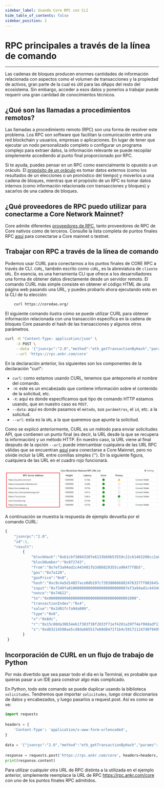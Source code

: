 ```yaml
---
sidebar_label: Usando Core RPC con CLI
hide_table_of_contents: false
sidebar_position: 2
---
```


# RPC principales a través de la línea de comando

---

Las cadenas de bloques producen enormes cantidades de información relacionada con aspectos como el volumen de transacciones y la propiedad de activos, gran parte de la cual es útil para las dApps del resto del ecosistema. Sin embargo, acceder a esos datos y ponerlos a trabajar puede requerir una gran cantidad de conocimientos técnicos.

## ¿Qué son las llamadas a procedimientos remotos?

Las llamadas a procedimiento remoto (RPC) son una forma de resolver este problema. Los RPC son software que facilitan la comunicación entre una red blockchain y usuarios, empresas o aplicaciones. En lugar de tener que ejecutar un nodo personalizado completo o configurar un programa complejo para extraer datos, la información relevante se puede recopilar simplemente accediendo al punto final proporcionado por RPC.

Si te ayuda, puedes pensar en un RPC como esencialmente lo opuesto a un oráculo. El [propósito de un oráculo](https://cointelegraph.com/learn/what-is-a-blockchain-oracle-and-how-does-it-work) es tomar datos externos (como los resultados de un elecciones o un pronóstico del tiempo) y moverlos a una cadena de bloques, mientras que el propósito de un RPC es tomar datos internos (como información relacionada con transacciones y bloques) y sacarlos de una cadena de bloques.

## ¿Qué proveedores de RPC puedo utilizar para conectarme a Core Network Mainnet?

Core admite diferentes [proveedores de RPC](https://chainlist.org/chain/1116), tanto proveedores de RPC de Core nativos como de terceros. Consulte la lista completa de puntos finales RPC [aquí](./rpc-list.md) para conectarse a Core mainnet o testnet.

## Trabajar con RPC a través de la línea de comando

Podemos usar CURL para conectarnos a los puntos finales de CORE RPC a través de CLI. `CURL`, también escrito como `cURL`, es la abreviatura de `cliente URL`. En esencia, es una herramienta CLI que ofrece a los desarrolladores una forma de obtener datos directamente desde un servidor remoto. El comando CURL más simple consiste en obtener el código HTML de una página web pasando una URL, y puedes probarlo ahora ejecutando esto en la CLI de tu elección:

```bash
    curl https://coredao.org/
```

El siguiente comando ilustra cómo se puede utilizar CURL para obtener información relacionada con una transacción específica en la cadena de bloques Core pasando el hash de las transacciones y algunos otros parámetros.

```bash
curl -H "Content-Type: application/json" \
     -X POST \
     --data '{"jsonrpc":"2.0","method":"eth_getTransactionByHash","params":["0xc9c4a5d14857ace0db197c7393806868824763377f802645aacf6f38d9c309b7"],"id":1}' \
     --url 'https://rpc.ankr.com/core'
```

En la declaración anterior, los siguientes son los componentes de la declaración "curl":

- `curl`: como estamos usando CURL, tenemos que anteponerle el nombre del comando.
- `-H`: este es un encabezado que contiene información sobre el contenido de la solicitud, etc.
- `-X`: aquí es donde especificamos qué tipo de comando HTTP estamos usando, que en nuestro caso es `POST`.
- `--data`: aquí es donde pasamos el `método`, sus `parámetros`, el `id`, etc. a la solicitud.
- `--url`: esta es la `URL` a la que queremos que apunte la solicitud.

Como se explicó anteriormente, CURL es un método para enviar solicitudes API, que contienen un punto final (es decir, la URL desde la que se recupera la información) y un método HTTP. En nuestro caso, la URL viene al final después de la opción _`--url`_; puede intercambiar cualquiera de las URL RPC válidas que se encuentran [aquí](https://chainlist.org/chain/1116) para conectarse a Core Mainnet, pero no olvide incluir la URL entre comillas simples (''). En la siguiente figura, cualquiera de las URL en el cuadro rojo funcionará.

![rpc-list](../../../../../static/img/rpc/rpc-1.png)

A continuación se muestra la respuesta de ejemplo devuelta por el comando CURL:

```javascript
{
    "jsonrpc":"2.0",
    "id":1,
    "result":
        {
            "blockHash":"0xb1cbf38843207e6133b69b53559c22c61463208cc2a822a92ba18e30da3054ba",
            "blockNumber":"0x972743",
            "from":"0x7ef3a94ad1c443481fb3d86829355ca90477f8b5",
            "gas":"0x7a120",
            "gasPrice":"0x0",
            "hash":"0xc9c4a5d14857ace0db197c7393806868824763377f802645aacf6f38d9c309b7",
            "input":"0xf340fa010000000000000000000000007ef3a94ad1c443481fb3d86829355ca90477f8b5",
            "nonce":"0x74622",
            "to":"0x0000000000000000000000000000000000001000",
            "transactionIndex":"0x4",
            "value":"0x2d01fcfa9da000",
            "type":"0x0",
            "v":"0x8dc",
            "r":"0x15c80da30b54e61f383f38f2033f71ef4201a39ff4e799dadf13937dde88b1a0",
            "s":"0xd63214598ae5cd8da665517e60d8471f1b4c591711247d0f94958ec0add4ba9"
        }
 }
```

## Incorporación de CURL en un flujo de trabajo de Python

Por más divertido que sea pasar todo el día en la Terminal, es probable que quieras pasar a un IDE para construir algo más complicado.

En Python, todo este comando se puede duplicar usando la biblioteca `solicitudes`. Tendremos que importar `solicitudes`, luego crear diccionarios de datos y encabezados, y luego pasarlos a request.post. Así es como se ve:

```python
import requests

headers = {
    'Content-Type': 'application/x-www-form-urlencoded',
}

data = '{"jsonrpc":"2.0","method":"eth_getTransactionByHash","params":["0xc9c4a5d14857ace0db197c7393806868824763377f802645aacf6f38d9c309b7"],"id":1}'

response = requests.post('https://rpc.ankr.com/core', headers=headers, data=data)
print(response.content)
```

Para utilizar cualquier otra URL de RPC distinta a la utilizada en el ejemplo anterior, simplemente reemplace la URL de RPC https://rpc.ankr.com/core con uno de los puntos finales RPC admitidos.
